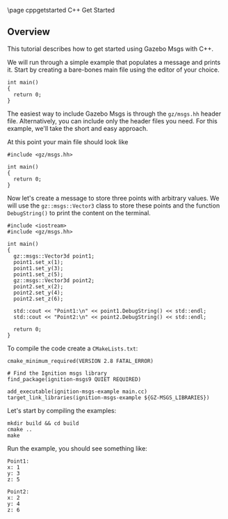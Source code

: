 \page cppgetstarted C++ Get Started

## Overview

This tutorial describes how to get started using Gazebo Msgs with C++.

We will run through a simple example that populates a message and prints it.
Start by creating a bare-bones main file using the editor of your choice.

```{.cpp}
int main()
{
  return 0;
}
```

The easiest way to include Gazebo Msgs is through the `gz/msgs.hh`
header file. Alternatively, you can include only the header files you need.
For this example, we'll take the short and easy approach.

At this point your main file should look like

```{.cpp}
#include <gz/msgs.hh>

int main()
{
  return 0;
}
```

Now let's create a message to store three points with arbitrary values.
We will use the `gz::msgs::Vector3` class to store these points and the
function `DebugString()` to print the content on the terminal.


```{.cpp}
#include <iostream>
#include <gz/msgs.hh>

int main()
{
  gz::msgs::Vector3d point1;
  point1.set_x(1);
  point1.set_y(3);
  point1.set_z(5);
  gz::msgs::Vector3d point2;
  point2.set_x(2);
  point2.set_y(4);
  point2.set_z(6);

  std::cout << "Point1:\n" << point1.DebugString() << std::endl;
  std::cout << "Point2:\n" << point2.DebugString() << std::endl;

  return 0;
}
```

To compile the code create a `CMakeLists.txt`:

```
cmake_minimum_required(VERSION 2.8 FATAL_ERROR)

# Find the Ignition msgs library
find_package(ignition-msgs9 QUIET REQUIRED)

add_executable(ignition-msgs-example main.cc)
target_link_libraries(ignition-msgs-example ${GZ-MSGS_LIBRARIES})
```

Let's start by compiling the examples:

```
mkdir build && cd build
cmake ..
make
```

Run the example, you should see something like:

```{.sh}
Point1:
x: 1
y: 3
z: 5

Point2:
x: 2
y: 4
z: 6
```
